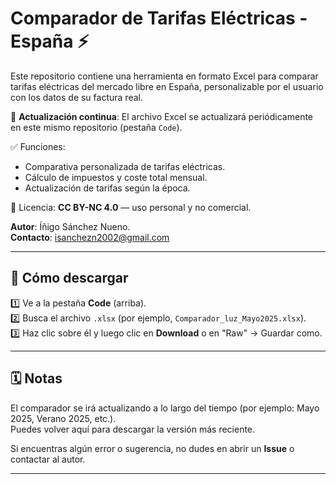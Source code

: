 # Comparador de Tarifas Eléctricas - España ⚡

Este repositorio contiene una herramienta en formato Excel para comparar tarifas eléctricas del mercado libre en España, personalizable por el usuario con los datos de su factura real.

📌 **Actualización continua**:
El archivo Excel se actualizará periódicamente en este mismo repositorio (pestaña `Code`).

✅ Funciones:
- Comparativa personalizada de tarifas eléctricas.
- Cálculo de impuestos y coste total mensual.
- Actualización de tarifas según la época.

🎁 Licencia: **CC BY-NC 4.0** — uso personal y no comercial.

**Autor**: Íñigo Sánchez Nueno.  
**Contacto**: isanchezn2002@gmail.com

---

## 🔽 Cómo descargar

1️⃣ Ve a la pestaña **Code** (arriba).  
2️⃣ Busca el archivo `.xlsx` (por ejemplo, `Comparador_luz_Mayo2025.xlsx`).  
3️⃣ Haz clic sobre él y luego clic en **Download** o en "Raw" → Guardar como.

---

## 🗓️ Notas

El comparador se irá actualizando a lo largo del tiempo (por ejemplo: Mayo 2025, Verano 2025, etc.).  
Puedes volver aquí para descargar la versión más reciente.

Si encuentras algún error o sugerencia, no dudes en abrir un **Issue** o contactar al autor.

---

